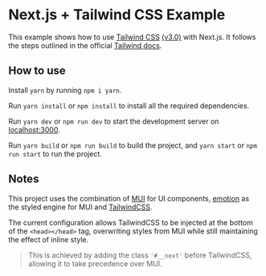# Next.js + Tailwind CSS Example

This example shows how to use [Tailwind CSS](https://tailwindcss.com/) [(v3.0)](https://tailwindcss.com/blog/tailwindcss-v3) with Next.js. It follows the steps outlined in the official [Tailwind docs](https://tailwindcss.com/docs/guides/nextjs).

## How to use

Install `yarn` by running `npm i yarn`.

Run `yarn install` or `npm install` to install all the required dependencies.

Run `yarn dev` or `npm run dev` to start the development server on [localhost:3000](localhost:3000).

Run `yarn build` or `npm run build` to build the project, and `yarn start` or `npm run start` to run the project.

## Notes

This project uses the combination of [MUI](https://mui.com/) for UI components, [emotion](https://emotion.sh/docs/introduction) as the styled engine for MUI and [TailwindCSS](https://tailwindcss.com/).

The current configuration allows TailwindCSS to be injected at the bottom of the `<head></head>` tag, overwriting styles from MUI while still maintaining the effect of inline style.

> This is achieved by adding the class `'#__next'` before TailwindCSS, allowing it to take precedence over MUI.
